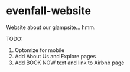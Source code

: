 # evenfall-website
Website about our glampsite... hmm.

TODO:
1. Optomize for mobile
2. Add About Us and Explore pages
3. Add BOOK NOW text and link to Airbnb page
